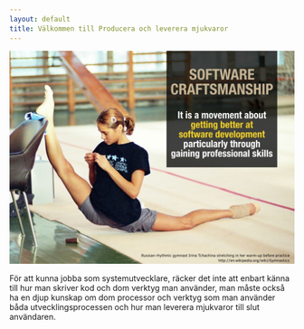 ```yaml
---
layout: default
title: Välkommen till Producera och leverera mjukvaror
---
```


![Software craftmanship](/_images/craftmanship.jpg)

För att kunna jobba som systemutvecklare, räcker det inte att enbart känna till hur man skriver kod och dom verktyg man använder, 
man måste också ha en djup kunskap om dom processor och verktyg som man använder båda utvecklingsprocessen 
och hur man leverera mjukvaror till slut användaren.